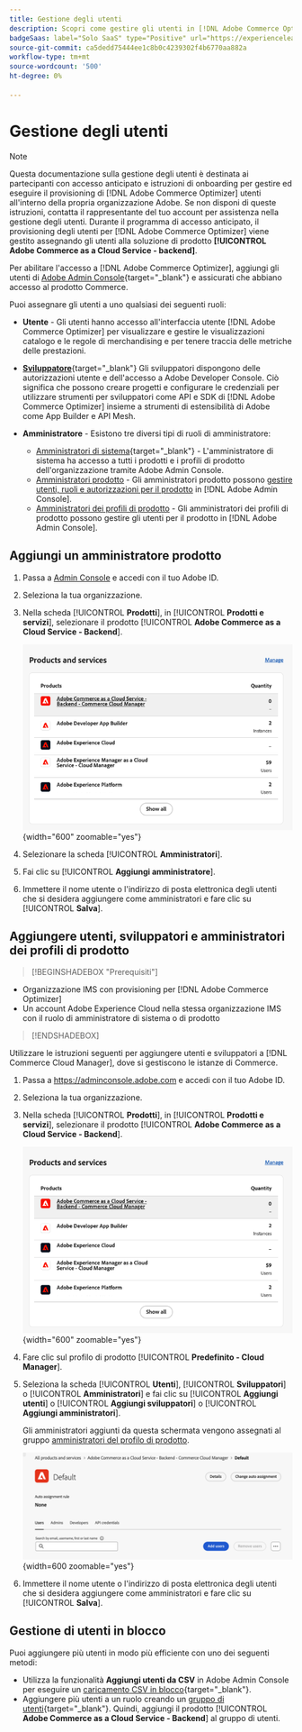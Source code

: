 ```yaml
---
title: Gestione degli utenti
description: Scopri come gestire gli utenti in [!DNL Adobe Commerce Optimizer].
badgeSaas: label="Solo SaaS" type="Positive" url="https://experienceleague.adobe.com/en/docs/commerce/user-guides/product-solutions" tooltip="Applicabile solo ai progetti Adobe Commerce as a Cloud Service e Adobe Commerce Optimizer (infrastruttura SaaS gestita da Adobe)."
source-git-commit: ca5dedd75444ee1c8b0c4239302f4b6770aa882a
workflow-type: tm+mt
source-wordcount: '500'
ht-degree: 0%

---
```


# Gestione degli utenti

>[!NOTE]
>
>Questa documentazione sulla gestione degli utenti è destinata ai partecipanti con accesso anticipato e istruzioni di onboarding per gestire ed eseguire il provisioning di [!DNL Adobe Commerce Optimizer] utenti all&#39;interno della propria organizzazione Adobe. Se non disponi di queste istruzioni, contatta il rappresentante del tuo account per assistenza nella gestione degli utenti. Durante il programma di accesso anticipato, il provisioning degli utenti per [!DNL Adobe Commerce Optimizer] viene gestito assegnando gli utenti alla soluzione di prodotto **[!UICONTROL Adobe Commerce as a Cloud Service - backend]**.

Per abilitare l&#39;accesso a [!DNL Adobe Commerce Optimizer], aggiungi gli utenti di [Adobe Admin Console](https://adminconsole.adobe.com){target="_blank"} e assicurati che abbiano accesso al prodotto Commerce.

Puoi assegnare gli utenti a uno qualsiasi dei seguenti ruoli:

* **Utente** - Gli utenti hanno accesso all&#39;interfaccia utente [!DNL Adobe Commerce Optimizer] per visualizzare e gestire le visualizzazioni catalogo e le regole di merchandising e per tenere traccia delle metriche delle prestazioni.

* [**Sviluppatore**](https://helpx.adobe.com/enterprise/using/manage-developers.html#Adddevelopers){target="_blank"} Gli sviluppatori dispongono delle autorizzazioni utente e dell&#39;accesso a Adobe Developer Console. Ciò significa che possono creare progetti e configurare le credenziali per utilizzare strumenti per sviluppatori come API e SDK di [!DNL Adobe Commerce Optimizer] insieme a strumenti di estensibilità di Adobe come App Builder e API Mesh.

* **Amministratore** - Esistono tre diversi tipi di ruoli di amministratore:
   * [Amministratori di sistema](https://helpx.adobe.com/enterprise/using/admin-roles.html){target="_blank"} - L&#39;amministratore di sistema ha accesso a tutti i prodotti e i profili di prodotto dell&#39;organizzazione tramite Adobe Admin Console.
   * [Amministratori prodotto](#add-a-product-admin) - Gli amministratori prodotto possono [gestire utenti, ruoli e autorizzazioni per il prodotto](#add-users-and-admins) in [!DNL Adobe Admin Console].
   * [Amministratori dei profili di prodotto](#add-users-developers-and-product-profile-admins) - Gli amministratori dei profili di prodotto possono gestire gli utenti per il prodotto in [!DNL Adobe Admin Console].

## Aggiungi un amministratore prodotto

1. Passa a [Admin Console](https://adminconsole.adobe.com) e accedi con il tuo Adobe ID.

1. Seleziona la tua organizzazione.

1. Nella scheda [!UICONTROL **Prodotti**], in [!UICONTROL **Prodotti e servizi**], selezionare il prodotto [!UICONTROL **Adobe Commerce as a Cloud Service - Backend**].

   ![seleziona il prodotto](../cloud-service/assets/backend.png){width="600" zoomable="yes"}

1. Selezionare la scheda [!UICONTROL **Amministratori**].

1. Fai clic su [!UICONTROL **Aggiungi amministratore**].

1. Immettere il nome utente o l&#39;indirizzo di posta elettronica degli utenti che si desidera aggiungere come amministratori e fare clic su [!UICONTROL **Salva**].

## Aggiungere utenti, sviluppatori e amministratori dei profili di prodotto

>[!BEGINSHADEBOX &quot;Prerequisiti&quot;]
* Organizzazione IMS con provisioning per [!DNL Adobe Commerce Optimizer]
* Un account Adobe Experience Cloud nella stessa organizzazione IMS con il ruolo di amministratore di sistema o di prodotto
>[!ENDSHADEBOX]

Utilizzare le istruzioni seguenti per aggiungere utenti e sviluppatori a [!DNL Commerce Cloud Manager], dove si gestiscono le istanze di Commerce.

1. Passa a https://adminconsole.adobe.com e accedi con il tuo Adobe ID.

1. Seleziona la tua organizzazione.

1. Nella scheda [!UICONTROL **Prodotti**], in [!UICONTROL **Prodotti e servizi**], selezionare il prodotto [!UICONTROL **Adobe Commerce as a Cloud Service - Backend**].

   ![seleziona il prodotto](../cloud-service/assets/backend.png){width="600" zoomable="yes"}

1. Fare clic sul profilo di prodotto [!UICONTROL **Predefinito - Cloud Manager**].

1. Seleziona la scheda [!UICONTROL **Utenti**], [!UICONTROL **Sviluppatori**] o [!UICONTROL **Amministratori**] e fai clic su [!UICONTROL **Aggiungi utenti**] o [!UICONTROL **Aggiungi sviluppatori**] o [!UICONTROL **Aggiungi amministratori**].

   Gli amministratori aggiunti da questa schermata vengono assegnati al gruppo [amministratori del profilo di prodotto](#understanding-roles).

   ![scheda selezionata](../cloud-service/assets/tab-select.png){width=600 zoomable="yes"}

1. Immettere il nome utente o l&#39;indirizzo di posta elettronica degli utenti che si desidera aggiungere come amministratori e fare clic su [!UICONTROL **Salva**].

## Gestione di utenti in blocco

Puoi aggiungere più utenti in modo più efficiente con uno dei seguenti metodi:

* Utilizza la funzionalità **Aggiungi utenti da CSV** in Adobe Admin Console per eseguire un [caricamento CSV in blocco](https://helpx.adobe.com/enterprise/using/bulk-upload-users.html){target="_blank"}.
* Aggiungere più utenti a un ruolo creando un [gruppo di utenti](https://helpx.adobe.com/enterprise/using/user-groups.html){target="_blank"}. Quindi, aggiungi il prodotto [!UICONTROL **Adobe Commerce as a Cloud Service - Backend**] al gruppo di utenti.

